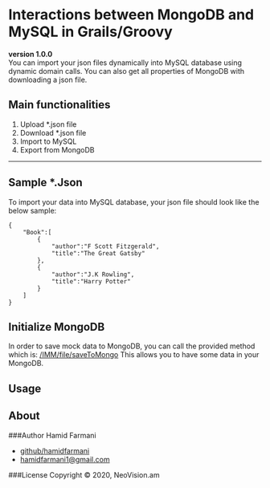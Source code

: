 Interactions between MongoDB and MySQL in Grails/Groovy 
=======================================================
**version 1.0.0**  
You can import your json files dynamically into MySQL database
using dynamic domain calls. You can also get all properties
of MongoDB with downloading a json file.


Main functionalities
--------------------
1. Upload *.json file
2. Download *.json file
3. Import to MySQL
4. Export from MongoDB
---
Sample *.Json
----
To import your data into MySQL database, your json file should look
like the below sample:
```
{
	"Book":[
		{
			"author":"F Scott Fitzgerald",
			"title":"The Great Gatsby"
		},
		{
			"author":"J.K Rowling",
			"title":"Harry Potter"
		}
	]
}
```  
Initialize MongoDB
---
In order to save mock data to MongoDB, you can call the provided 
method which is:
[/IMM/file/saveToMongo](http://localhost:8090/IMM/file/saveToMongo)
This allows you to have some data in your MongoDB.  

Usage
---


About
---


###Author
Hamid Farmani

* [github/hamidfarmani](https://github.com/hamidfarmani)
* [hamidfarmani1@gmail.com](emailto:hamidfarmani1@gmail.com?subject=)


###License
Copyright © 2020, NeoVision.am



